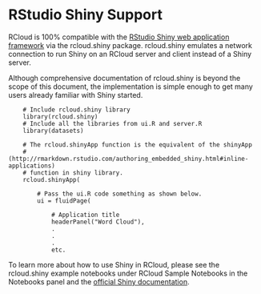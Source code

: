 # RStudio Shiny Support

RCloud is 100% compatible with the [RStudio Shiny web application framework](http://shiny.rstudio.com) via the rcloud.shiny package.  rcloud.shiny emulates a network connection to run Shiny on an RCloud server and client instead of a Shiny server.

Although comprehensive documentation of rcloud.shiny is beyond the scope of this document, the implementation is simple enough to get many users already familiar with Shiny started.

        # Include rcloud.shiny library
        library(rcloud.shiny)
        # Include all the libraries from ui.R and server.R
        library(datasets)

        # The rcloud.shinyApp function is the equivalent of the shinyApp
        # (http://rmarkdown.rstudio.com/authoring_embedded_shiny.html#inline-applications)
        # function in shiny library.
        rcloud.shinyApp(
            
            # Pass the ui.R code something as shown below. 
            ui = fluidPage(

                # Application title
                headerPanel("Word Cloud"),
                .
                .
                .
                etc.

To learn more about how to use Shiny in RCloud, please see the rcloud.shiny example notebooks under RCloud Sample Notebooks in the Notebooks panel and the [official Shiny documentation](http://shiny.rstudio.com/).

